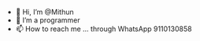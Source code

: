 - 👋 Hi, I’m @Mithun
- 👀 I’m a programmer
- 📫 How to reach me ... through WhatsApp 9110130858

<!---
Mithun91101/Mithun91101 is a ✨ special ✨ repository because its `README.md` (this file) appears on your GitHub profile.
You can click the Preview link to take a look at your changes.
--->
